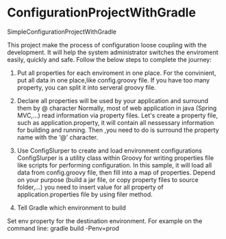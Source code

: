 # ConfigurationProjectWithGradle
SimpleConfigurationProjectWithGradle

This project make the process of configuration loose coupling with the development.
It will help the system administrator switches the enviroment easily, quickly and safe.
Follow the below steps to complete the journey:

1. Put all properties for each enviroment in one place.
For the convinient, put all data in one place,like config.groovy file. 
If you have too many property, you can split it into serveral groovy file.

2. Declare all properties will be used by your application and surround them by @ character
Normally, most of web application in java (Spring MVC,...) read information via property files. 
Let's create a property file, such as application.property, it will contain all nessessary information for building and running.
Then ,you need to do is surround the property name with the ‘@’ character.

3. Use ConfigSlurper to create and load environment configurations
ConfigSlurper is a utility class within Groovy for writing properties file like scripts for performing configuration.
In this sample, it will load all data from config.groovy file, then fill into a map of properties.
Depend on your purpose (build a jar file, or copy property files to source folder,...) you need to insert value for all property of application.properties file by using filer method.  

4. Tell Gradle which environment to build

Set env property for the destination environment. For example on the command line:
gradle build -Penv=prod

